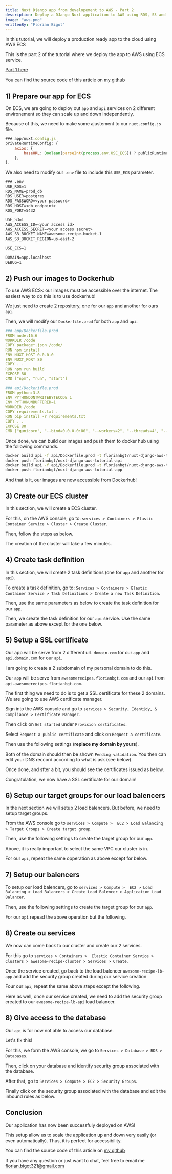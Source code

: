 ```yaml
---
title: Nuxt Django app from developement to AWS - Part 2
description: Deploy a DJango Nuxt application to AWS using RDS, S3 and ECS services. Part 2, deploy to the cloud using AWS ECS
image: "aws.png"
writtenBy: "Florian Bigot"
---
```


In this tutorial, we will deploy a production ready app to the cloud using AWS ECS

This is the part 2 of the tutorial where we deploy the app to AWS using ECS service.

[Part 1 here](https://blog.florianbgt.com/Nuxt_Django_from_dev_to_AWS_Part1)

You can find the source code of this article on [my github](https://github.com/florianbgt/Nuxt-Django-ECS)

## 1) Prepare our app for ECS

On ECS, we are going to deploy out `app` and `api` services on 2 different environement so they can scale up and down independently.

Because of this, we need to make some ajustement to our `nuxt.config.js` file.

```javascript
### app/nuxt.config.js
privateRuntimeConfig: {
    axios: {
        baseURL: Boolean(parseInt(process.env.USE_ECS)) ? publicRuntimeConfig.axios.browserBaseURL : 'http://api:8000/api',
    },
},
```

We also need to modify our `.env` file to include this `USE_ECS` parameter.

```txt
### .env
USE_RDS=1
RDS_NAME=prod_db
RDS_USER=postgres
RDS_PASSWORD=<your password>
RDS_HOST=<db endpoint>
RDS_PORT=5432

USE_S3=1
AWS_ACCESS_ID=<your access id>
AWS_ACCESS_SECRET=<your access secret>
AWS_S3_BUCKET_NAME=awesome-recipe-bucket-1
AWS_S3_BUCKET_REGION=us-east-2

USE_ECS=1

DOMAIN=app.localhost
DEBUG=1
```

## 2) Push our images to Dockerhub

To use AWS ECS< our images must be accessible over the internet. The easiest way to do this is to use dockerhub!

We just need to create 2 repository, one for our `app` and another for ours `api`.

Then, we will modify our `Dockerfile.prod` for both `app` and `api`.

```yaml
### app/Dockerfile.prod
FROM node:16.6
WORKDIR /code
COPY package*.json /code/
RUN npm install
ENV NUXT_HOST 0.0.0.0
ENV NUXT_PORT 80
COPY . .
RUN npm run build
EXPOSE 80
CMD ["npm", "run", "start"]
```

```yaml
### api/Dockerifle.prod
FROM python:3.8
ENV PYTHONDONTWRITEBYTECODE 1
ENV PYTHONUNBUFFERED=1
WORKDIR /code
COPY requirements.txt .
RUN pip install -r requirements.txt
COPY . .
EXPOSE 80
CMD ["gunicorn", "--bind=0.0.0.0:80", "--workers=2", "--threads=4", "--reload", "_project.wsgi"]
```

Once done, we can build our images and push them to docker hub using the following commands.

```bash
docker build api -f api/Dockerfile.prod -t florianbgt/nuxt-django-aws-tutorial-api
docker push florianbgt/nuxt-django-aws-tutorial-api
docker build api -f api/Dockerfile.prod -t florianbgt/nuxt-django-aws-tutorial-app
docker push florianbgt/nuxt-django-aws-tutorial-app
```

And that is it, our images are now accessible from Dockerhub!

## 3) Create our ECS cluster

In this section, we will create a ECS cluster.

For this, on the AWS console, go to: `services > Containers > Elastic Container Service > Cluster > Create Cluster`.

Then, follow the steps as below.

<div><blog-img src="cluster_1.png" alt="Create ECS cluster 1/2" width="100%" height="auto" class="shadow mb-3"/></div>
<div><blog-img src="cluster_2.png" alt="Create ECS cluster 1/2" width="100%" height="auto" class="shadow mb-3"/></div>

The creation of the cluster will take a few minutes.

## 4) Create task definition

In this section, we will create 2 task definitions (one for `app` and another for `api`).

To create a task definition, go to: `Services > Containers > Elastic Container Service > Task Definitions > Create a new Task Definition`.

Then, use the same parameters as below to create the task definition for our `app`.

<div><blog-img src="taskDefinition_1.png" alt="Create ECS task definition 1/7" width="100%" height="auto" class="shadow mb-3"/></div>
<div><blog-img src="taskDefinition_2.png" alt="Create ECS task definition 2/7" width="100%" height="auto" class="shadow mb-3"/></div>
<div><blog-img src="taskDefinition_3.png" alt="Create ECS task definition 3/7" width="100%" height="auto" class="shadow mb-3"/></div>
<div><blog-img src="taskDefinition_3_1.png" alt="Create ECS task definition 3_1/7" width="100%" height="auto" class="shadow mb-3"/></div>
<div><blog-img src="taskDefinition_3_2.png" alt="Create ECS task definition 3_1/7" width="100%" height="auto" class="shadow mb-3"/></div>
<div><blog-img src="taskDefinition_3_3.png" alt="Create ECS task definition 3_1/7" width="100%" height="auto" class="shadow mb-3"/></div>
<div><blog-img src="taskDefinition_3_4.png" alt="Create ECS task definition 3_1/7" width="100%" height="auto" class="shadow mb-3"/></div>
<div><blog-img src="taskDefinition_3_5.png" alt="Create ECS task definition 3_1/7" width="100%" height="auto" class="shadow mb-3"/></div>
<div><blog-img src="taskDefinition_4.png" alt="Create ECS task definition 4/7" width="100%" height="auto" class="shadow mb-3"/></div>

Then, we create the task definition for our `api` service. Use the same parameter as above except for the one below.

<div><blog-img src="taskDefinition_5.png" alt="Create ECS task definition 5/7" width="100%" height="auto" class="shadow mb-3"/></div>
<div><blog-img src="taskDefinition_6.png" alt="Create ECS task definition 6/7" width="100%" height="auto" class="shadow mb-3"/></div>
<div><blog-img src="taskDefinition_7.png" alt="Create ECS task definition 7/7" width="100%" height="auto" class="shadow mb-3"/></div>


## 5) Setup a SSL certificate

Our app will be serve from 2 different url. `domain.com` for our `app` and `api.domain.com` for our `api`.

I am going to create a 2 subdomain of my personal domain to do this.

Our `app` will be serve from `awesomerecipes.florianbgt.com` and our `api` from `api.awesomerecipes.florianbgt.com`.

The first thing we need to do is to get a SSL certificate for these 2 domains. We are going to use AWS certificate manager.

Sign into the AWS console and go to `services > Security, Identidy, & Compliance > Certificate Manager`.

Then click on `Get started` under `Provision certificates`.

Select `Request a public certificate` and click on `Request a certificate`.

Then use the following settings (**replace my domain by yours**).

<div><blog-img src="SSL_1.png" alt="Generate SSL certificate 1/6" width="100%" height="auto" class="shadow mb-3"/></div>
<div><blog-img src="SSL_2.png" alt="Generate SSL certificate 2/6" width="100%" height="auto" class="shadow mb-3"/></div>
<div><blog-img src="SSL_3.png" alt="Generate SSL certificate 3/6" width="100%" height="auto" class="shadow mb-3"/></div>
<div><blog-img src="SSL_4.png" alt="Generate SSL certificate 4/6" width="100%" height="auto" class="shadow mb-3"/></div>

Both of the domain should then be shown `Pending validation`. You then can edit your DNS reccord according to what is ask (see below).

<div><blog-img src="SSL_5.png" alt="Generate SSL certificate 5/6" width="100%" height="auto" class="shadow mb-3"/></div>

Once done, and sfter a bit, you should see the certificates issued as below.

<div><blog-img src="SSL_6.png" alt="Generate SSL certificate 6/6" width="100%" height="auto" class="shadow mb-3"/></div>

Congratulation, we now have a SSL certificate for our domain!

## 6) Setup our target groups for our load balencers

In the next section we will setup 2 load balencers. But before, we need to setup target groups.

From the AWS console go to `services > Compute >  EC2 > Load Balancing > Target Groups > Create target group`.

Then, use the following settings to create the target group for our `app`.

<div><blog-img src="targetGroup_1.png" alt="Create target group 1/5" width="100%" height="auto" class="shadow mb-3"/></div>

Above, it is really important to select the same VPC our cluster is in.

<div><blog-img src="targetGroup_2.png" alt="Create target group 2/5" width="100%" height="auto" class="shadow mb-3"/></div>
<div><blog-img src="targetGroup_3.png" alt="Create target group 3/5" width="100%" height="auto" class="shadow mb-3"/></div>

For our `api`, repeat the same opperation as above except for below.

<div><blog-img src="targetGroup_4.png" alt="Create target group 4/5" width="100%" height="auto" class="shadow mb-3"/></div>
<div><blog-img src="targetGroup_5.png" alt="Create target group 5/5" width="100%" height="auto" class="shadow mb-3"/></div>


## 7) Setup our balencers

To setup our load balencers, go to `services > Compute >  EC2 > Load Balancing > Load Balancers > Create Load Balencer > Application Load Balancer`.

Then, use the following settings to create the target group for our `app`.

<div><blog-img src="loadBalancer_1.png" alt="Create load balancer 1/6" width="100%" height="auto" class="shadow mb-3"/></div>
<div><blog-img src="loadBalancer_2.png" alt="Create load balancer 2/6" width="100%" height="auto" class="shadow mb-3"/></div>
<div><blog-img src="loadBalancer_3.png" alt="Create load balancer 3/6" width="100%" height="auto" class="shadow mb-3"/></div>
<div><blog-img src="loadBalancer_4.png" alt="Create load balancer 4/6" width="100%" height="auto" class="shadow mb-3"/></div>

For our `api` repead the above operation but the following.

<div><blog-img src="loadBalancer_5.png" alt="Create load balancer 5/6" width="100%" height="auto" class="shadow mb-3"/></div>
<div><blog-img src="loadBalancer_6.png" alt="Create load balancer 6/6" width="100%" height="auto" class="shadow mb-3"/></div>

## 8) Create ou services

We now can come back to our cluster and create our 2 services.

For this go to `services > Containers >  Elastic Container Service > Clusters > awesome-recipe-cluster > Services > Create`.

<div><blog-img src="service_1.png" alt="Create service 1/11" width="100%" height="auto" class="shadow mb-3"/></div>
<div><blog-img src="service_2.png" alt="Create service 2/11" width="100%" height="auto" class="shadow mb-3"/></div>
<div><blog-img src="service_3.png" alt="Create service 3/11" width="100%" height="auto" class="shadow mb-3"/></div>
<div><blog-img src="service_4.png" alt="Create service 4/11" width="100%" height="auto" class="shadow mb-3"/></div>
<div><blog-img src="service_5.png" alt="Create service 5/11" width="100%" height="auto" class="shadow mb-3"/></div>
<div><blog-img src="service_6.png" alt="Create service 6/11" width="100%" height="auto" class="shadow mb-3"/></div>
<div><blog-img src="service_7.png" alt="Create service 7/11" width="100%" height="auto" class="shadow mb-3"/></div>
<div><blog-img src="service_8.png" alt="Create service 8/11" width="100%" height="auto" class="shadow mb-3"/></div>
<div><blog-img src="service_9.png" alt="Create service 9/11" width="100%" height="auto" class="shadow mb-3"/></div>

Once the service created, go back to the load balencer `awesome-recipe-lb-app` and add the security group created during our service creation

<div><blog-img src="lb_add_security_group.png" alt="Add security group to load balancer" width="100%" height="auto" class="shadow mb-3"/></div>

Four our `api`, repeat the same above steps except the following.

<div><blog-img src="service_10.png" alt="Create service 10/11" width="100%" height="auto" class="shadow mb-3"/></div>
<div><blog-img src="service_11.png" alt="Create service 11/11" width="100%" height="auto" class="shadow mb-3"/></div>

Here as well, once our service created, we need to add the security group created to our `awesome-recipe-lb-api` load balancer.

<div><blog-img src="lb_add_security_group_2.png" alt="Add security group to load balancer" width="100%" height="auto" class="shadow mb-3"/></div>

## 8) Give access to the database

Our `api` is for now not able to access our database.

Let's fix this!

For this, we form the AWS console, we go to `Services > Database > RDS > Databases`.

Then, click on your database and identify security group associated with the database.

After that, go to `Services > Compute > EC2 > Security Groups`.

Finally click on the security group associated with the database and edit the inbound rules as below.

<div><blog-img src="RDS_inbound_rules.png" alt="Edit RDS inbound rules" width="100%" height="auto" class="shadow mb-3"/></div>

## Conclusion

Our application has now been successfuly deployed on AWS!

This setup allow us to scale the application up and down very easily (or even automatically). Thus, it is perfect for accessibility.

You can find the source code of this article on [my github](https://github.com/florianbgt/Nuxt-Django-ECS)

If you have any question or just want to chat, feel free to email me florian.bigot321@gmail.com
